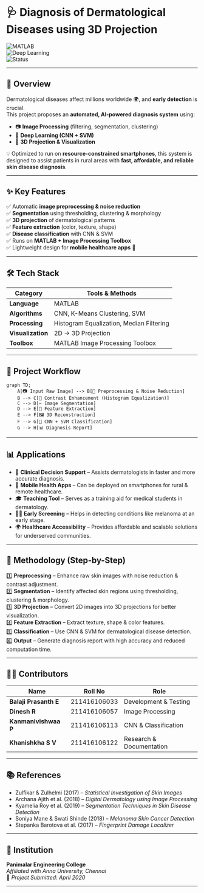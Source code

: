 # 🩺 Diagnosis of Dermatological Diseases using 3D Projection  

![MATLAB](https://img.shields.io/badge/MATLAB-R2020b-orange)  
![Deep Learning](https://img.shields.io/badge/AI-CNN-green)  
![Status](https://img.shields.io/badge/status-Completed-brightgreen)  

---

## 🚀 Overview  
Dermatological diseases affect millions worldwide 🌍, and **early detection** is crucial.  
This project proposes an **automated, AI-powered diagnosis system** using:  

- 📷 **Image Processing** (filtering, segmentation, clustering)  
- 🧠 **Deep Learning (CNN + SVM)**  
- 🎥 **3D Projection & Visualization**  

💡 Optimized to run on **resource-constrained smartphones**, this system is designed to assist patients in rural areas with **fast, affordable, and reliable skin disease diagnosis**.  

---

## ✨ Key Features  
✅ Automatic **image preprocessing & noise reduction**  
✅ **Segmentation** using thresholding, clustering & morphology  
✅ **3D projection** of dermatological patterns  
✅ **Feature extraction** (color, texture, shape)  
✅ **Disease classification** with CNN & SVM  
✅ Runs on **MATLAB + Image Processing Toolbox**  
✅ Lightweight design for **mobile healthcare apps** 📱  

---

## 🛠️ Tech Stack  

| Category | Tools & Methods |
|----------|----------------|
| **Language** | MATLAB |
| **Algorithms** | CNN, K-Means Clustering, SVM |
| **Processing** | Histogram Equalization, Median Filtering |
| **Visualization** | 2D → 3D Projection |
| **Toolbox** | MATLAB Image Processing Toolbox |

---

## 📂 Project Workflow  

```mermaid
graph TD;
    A[📷 Input Raw Image] --> B[🔧 Preprocessing & Noise Reduction]
    B --> C[🎨 Contrast Enhancement (Histogram Equalization)]
    C --> D[✂️ Image Segmentation]
    D --> E[🧩 Feature Extraction]
    E --> F[🖼️ 3D Reconstruction]
    F --> G[🤖 CNN + SVM Classification]
    G --> H[📊 Diagnosis Report]
```
---

## 📊 Applications  
- 🏥 **Clinical Decision Support** – Assists dermatologists in faster and more accurate diagnosis.  
- 📱 **Mobile Health Apps** – Can be deployed on smartphones for rural & remote healthcare.  
- 🎓 **Teaching Tool** – Serves as a training aid for medical students in dermatology.  
- 🧑‍⚕️ **Early Screening** – Helps in detecting conditions like melanoma at an early stage.  
- 🌍 **Healthcare Accessibility** – Provides affordable and scalable solutions for underserved communities.  

---

## 📖 Methodology (Step-by-Step)  

1️⃣ **Preprocessing** – Enhance raw skin images with noise reduction & contrast adjustment.  
2️⃣ **Segmentation** – Identify affected skin regions using thresholding, clustering & morphology.  
3️⃣ **3D Projection** – Convert 2D images into 3D projections for better visualization.  
4️⃣ **Feature Extraction** – Extract texture, shape & color features.  
5️⃣ **Classification** – Use CNN & SVM for dermatological disease detection.  
6️⃣ **Output** – Generate diagnosis report with high accuracy and reduced computation time.  

---

## 👨‍💻 Contributors  

| Name | Roll No | Role |
|------|---------|------|
| **Balaji Prasanth E** | 211416106033 | Development & Testing |
| **Dinesh R** | 211416106057 | Image Processing |
| **Kanmanivishwaa P** | 211416106113 | CNN & Classification |
| **Khanishkha S V** | 211416106122 | Research & Documentation |

---

## 📚 References  
- Zulfikar & Zulhelmi (2017) – *Statistical Investigation of Skin Images*  
- Archana Ajith et al. (2018) – *Digital Dermatology using Image Processing*  
- Kyamelia Roy et al. (2019) – *Segmentation Techniques in Skin Disease Detection*  
- Soniya Mane & Swati Shinde (2018) – *Melanoma Skin Cancer Detection*  
- Stepanka Barotova et al. (2017) – *Fingerprint Damage Localizer*  

---

## 🏫 Institution  
**Panimalar Engineering College**  
*Affiliated with Anna University, Chennai*  
📅 *Project Submitted: April 2020*  

---

